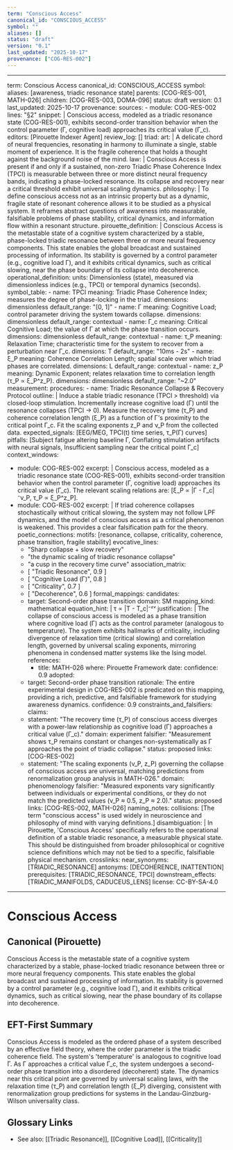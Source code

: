 ```yaml
---
term: "Conscious Access"
canonical_id: "CONSCIOUS_ACCESS"
symbol: ""
aliases: []
status: "draft"
version: "0.1"
last_updated: "2025-10-17"
provenance: ["COG-RES-002"]
---
```


---
term: Conscious Access
canonical_id: CONSCIOUS_ACCESS
symbol: 
aliases: [awareness, triadic resonance state]
parents: [COG-RES-001, MATH-026]
children: [COG-RES-003, DOMA-096]
status: draft
version: 0.1
last_updated: 2025-10-17
provenance:
  sources:
    - module: COG-RES-002
      lines: "§2"
      snippet: |
        Conscious access, modeled as a triadic resonance state (COG-RES-001), exhibits second-order transition behavior when the control parameter (Γ, cognitive load) approaches its critical value (Γ_c).
  editors: [Pirouette Indexer Agent]
  review_log: []
triad:
  art: |
    A delicate chord of neural frequencies, resonating in harmony to illuminate a single, stable moment of experience. It is the fragile coherence that holds a thought against the background noise of the mind.
  law: |
    Conscious Access is present if and only if a sustained, non-zero Triadic Phase Coherence Index (TPCI) is measurable between three or more distinct neural frequency bands, indicating a phase-locked resonance. Its collapse and recovery near a critical threshold exhibit universal scaling dynamics.
  philosophy: |
    To define conscious access not as an intrinsic property but as a dynamic, fragile state of resonant coherence allows it to be studied as a physical system. It reframes abstract questions of awareness into measurable, falsifiable problems of phase stability, critical dynamics, and information flow within a resonant structure.
pirouette_definition: |
  Conscious Access is the metastable state of a cognitive system characterized by a stable, phase-locked triadic resonance between three or more neural frequency components. This state enables the global broadcast and sustained processing of information. Its stability is governed by a control parameter (e.g., cognitive load Γ), and it exhibits critical dynamics, such as critical slowing, near the phase boundary of its collapse into decoherence.
operational_definition:
  units: Dimensionless (state), measured via dimensionless indices (e.g., TPCI) or temporal dynamics (seconds).
  symbol_table:
    - name: TPCI
      meaning: Triadic Phase Coherence Index; measures the degree of phase-locking in the triad.
      dimensions: dimensionless
      default_range: "[0, 1]"
    - name: Γ
      meaning: Cognitive Load; control parameter driving the system towards collapse.
      dimensions: dimensionless
      default_range: contextual
    - name: Γ_c
      meaning: Critical Cognitive Load; the value of Γ at which the phase transition occurs.
      dimensions: dimensionless
      default_range: contextual
    - name: τ_P
      meaning: Relaxation Time; characteristic time for the system to recover from a perturbation near Γ_c.
      dimensions: T
      default_range: "10ms - 2s"
    - name: ξ_P
      meaning: Coherence Correlation Length; spatial scale over which triad phases are correlated.
      dimensions: L
      default_range: contextual
    - name: z_P
      meaning: Dynamic Exponent; relates relaxation time to correlation length (τ_P ∝ ξ_P^z_P).
      dimensions: dimensionless
      default_range: "~2.0"
  measurement:
    procedures:
      - name: Triadic Resonance Collapse & Recovery Protocol
        outline: |
          Induce a stable triadic resonance (TPCI > threshold) via closed-loop stimulation. Incrementally increase cognitive load (Γ) until the resonance collapses (TPCI → 0). Measure the recovery time (τ_P) and coherence correlation length (ξ_P) as a function of Γ's proximity to the critical point Γ_c. Fit the scaling exponents z_P and ν_P from the collected data.
        expected_signals: [EEG/MEG, TPCI(t) time series, τ_P(Γ) curves]
        pitfalls: [Subject fatigue altering baseline Γ, Conflating stimulation artifacts with neural signals, Insufficient sampling near the critical point Γ_c]
context_windows:
  - module: COG-RES-002
    excerpt: |
      Conscious access, modeled as a triadic resonance state (COG-RES-001), exhibits second-order transition behavior when the control parameter (Γ, cognitive load) approaches its critical value (Γ_c). The relevant scaling relations are: [ξ_P ∝ |Γ - Γ_c|⁻ν_P, τ_P ∝ ξ_P^z_P].
  - module: COG-RES-002
    excerpt: |
      If triad coherence collapses stochastically without critical slowing, the system may not follow LPF dynamics, and the model of conscious access as a critical phenomenon is weakened. This provides a clear falsification path for the theory.
poetic_connections:
  motifs: [resonance, collapse, criticality, coherence, phase transition, fragile stability]
  evocative_lines:
    - "Sharp collapse + slow recovery"
    - "the dynamic scaling of triadic resonance collapse"
    - "a cusp in the recovery time curve"
  association_matrix:
    - [ "Triadic Resonance", 0.9 ]
    - [ "Cognitive Load (Γ)", 0.8 ]
    - [ "Criticality", 0.7 ]
    - [ "Decoherence", 0.6 ]
formal_mappings:
  candidates:
    - target: Second-order phase transition
      domain: SM
      mapping_kind: mathematical
      equation_hint: |
        τ ∝ |T - T_c|⁻ᶻᵛ
      justification: |
        The collapse of conscious access is modeled as a phase transition where cognitive load (Γ) acts as the control parameter (analogous to temperature). The system exhibits hallmarks of criticality, including divergence of relaxation time (critical slowing) and correlation length, governed by universal scaling exponents, mirroring phenomena in condensed matter systems like the Ising model.
      references:
        - title: MATH-026
          where: Pirouette Framework
          date: 
      confidence: 0.9
  adopted:
    - target: Second-order phase transition
      rationale: The entire experimental design in COG-RES-002 is predicated on this mapping, providing a rich, predictive, and falsifiable framework for studying awareness dynamics.
      confidence: 0.9
constraints_and_falsifiers:
  claims:
    - statement: "The recovery time (τ_P) of conscious access diverges with a power-law relationship as cognitive load (Γ) approaches a critical value (Γ_c)."
      domain: experiment
      falsifier: "Measurement shows τ_P remains constant or changes non-systematically as Γ approaches the point of triadic collapse."
      status: proposed
      links: [COG-RES-002]
    - statement: "The scaling exponents (ν_P, z_P) governing the collapse of conscious access are universal, matching predictions from renormalization group analysis in MATH-026."
      domain: phenomenology
      falsifier: "Measured exponents vary significantly between individuals or experimental conditions, or they do not match the predicted values (ν_P ≈ 0.5, z_P ≈ 2.0)."
      status: proposed
      links: [COG-RES-002, MATH-026]
naming_notes:
  collisions: [The term "conscious access" is used widely in neuroscience and philosophy of mind with varying definitions.]
  disambiguation: |
    In Pirouette, 'Conscious Access' specifically refers to the operational definition of a stable triadic resonance, a measurable physical state. This should be distinguished from broader philosophical or cognitive science definitions which may not be tied to a specific, falsifiable physical mechanism.
crosslinks:
  near_synonyms: [TRIADIC_RESONANCE]
  antonyms: [DECOHERENCE, INATTENTION]
  prerequisites: [TRIADIC_RESONANCE, TPCI]
  downstream_effects: [TRIADIC_MANIFOLDS, CADUCEUS_LENS]
license: CC-BY-SA-4.0
---

# Conscious Access

## Canonical (Pirouette)
Conscious Access is the metastable state of a cognitive system characterized by a stable, phase-locked triadic resonance between three or more neural frequency components. This state enables the global broadcast and sustained processing of information. Its stability is governed by a control parameter (e.g., cognitive load Γ), and it exhibits critical dynamics, such as critical slowing, near the phase boundary of its collapse into decoherence.

## EFT-First Summary
Conscious Access is modeled as the ordered phase of a system described by an effective field theory, where the order parameter is the triadic coherence field. The system's 'temperature' is analogous to cognitive load Γ. As Γ approaches a critical value Γ_c, the system undergoes a second-order phase transition into a disordered (decoherent) state. The dynamics near this critical point are governed by universal scaling laws, with the relaxation time (τ_P) and correlation length (ξ_P) diverging, consistent with renormalization group predictions for systems in the Landau-Ginzburg-Wilson universality class.

## Glossary Links
- See also: [[Triadic Resonance]], [[Cognitive Load]], [[Criticality]]